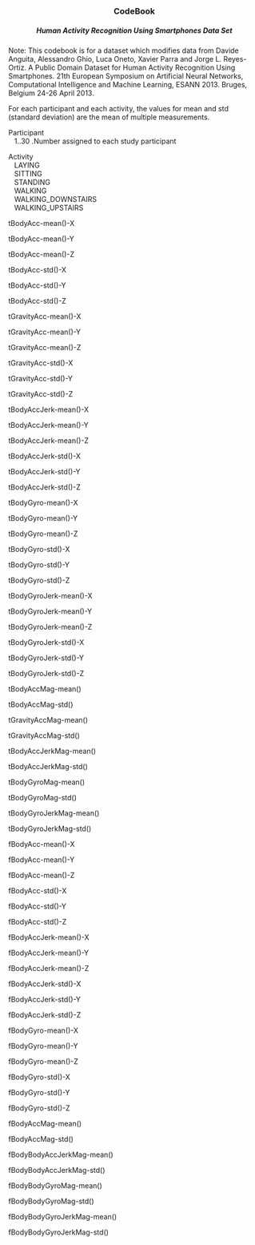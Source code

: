 <h3 style="text-align: center"> CodeBook </h3>
<h5 style="text-align: center"> Human Activity Recognition Using Smartphones Data Set</h5>

Note: This codebook is for a dataset which modifies data from
Davide Anguita, Alessandro Ghio, Luca Oneto, Xavier Parra and Jorge L. Reyes-Ortiz. A Public Domain Dataset for Human Activity Recognition Using Smartphones. 21th European Symposium on Artificial Neural Networks, Computational Intelligence and Machine Learning, ESANN 2013. Bruges, Belgium 24-26 April 2013.

For each participant and each activity, the values for mean and std (standard deviation) are the mean of multiple measurements. 

Participant  
&nbsp;&nbsp;&nbsp;1..30 .Number assigned to each study participant
        
Activity     
      &nbsp;&nbsp;&nbsp;LAYING  
      &nbsp;&nbsp;&nbsp;SITTING  
      &nbsp;&nbsp;&nbsp;STANDING   
      &nbsp;&nbsp;&nbsp;WALKING   
      &nbsp;&nbsp;&nbsp;WALKING_DOWNSTAIRS   
      &nbsp;&nbsp;&nbsp;WALKING_UPSTAIRS   
        
tBodyAcc-mean()-X

tBodyAcc-mean()-Y

tBodyAcc-mean()-Z

tBodyAcc-std()-X

tBodyAcc-std()-Y

tBodyAcc-std()-Z

tGravityAcc-mean()-X

tGravityAcc-mean()-Y

tGravityAcc-mean()-Z

tGravityAcc-std()-X

tGravityAcc-std()-Y

tGravityAcc-std()-Z

tBodyAccJerk-mean()-X

tBodyAccJerk-mean()-Y

tBodyAccJerk-mean()-Z  

tBodyAccJerk-std()-X  

tBodyAccJerk-std()-Y  

tBodyAccJerk-std()-Z  

tBodyGyro-mean()-X  

tBodyGyro-mean()-Y  

tBodyGyro-mean()-Z  

tBodyGyro-std()-X  

tBodyGyro-std()-Y  

tBodyGyro-std()-Z  

tBodyGyroJerk-mean()-X  

tBodyGyroJerk-mean()-Y  

tBodyGyroJerk-mean()-Z  

tBodyGyroJerk-std()-X  

tBodyGyroJerk-std()-Y  

tBodyGyroJerk-std()-Z  

tBodyAccMag-mean()  

tBodyAccMag-std()  

tGravityAccMag-mean()  

tGravityAccMag-std()  

tBodyAccJerkMag-mean()  

tBodyAccJerkMag-std()  

tBodyGyroMag-mean()  

tBodyGyroMag-std()  

tBodyGyroJerkMag-mean()  

tBodyGyroJerkMag-std()  

fBodyAcc-mean()-X  

fBodyAcc-mean()-Y  

fBodyAcc-mean()-Z  

fBodyAcc-std()-X  

fBodyAcc-std()-Y  

fBodyAcc-std()-Z  

fBodyAccJerk-mean()-X  

fBodyAccJerk-mean()-Y  

fBodyAccJerk-mean()-Z  

fBodyAccJerk-std()-X  

fBodyAccJerk-std()-Y  

fBodyAccJerk-std()-Z  

fBodyGyro-mean()-X  

fBodyGyro-mean()-Y  

fBodyGyro-mean()-Z  

fBodyGyro-std()-X  

fBodyGyro-std()-Y  

fBodyGyro-std()-Z  

fBodyAccMag-mean()  

fBodyAccMag-std()  

fBodyBodyAccJerkMag-mean()  

fBodyBodyAccJerkMag-std()  

fBodyBodyGyroMag-mean()  

fBodyBodyGyroMag-std()  

fBodyBodyGyroJerkMag-mean()  

fBodyBodyGyroJerkMag-std()  



